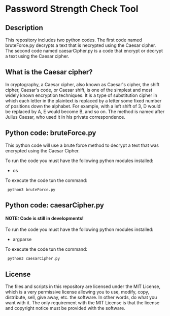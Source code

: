 # Password Strength Check Tool
## Description
This repository includes two python codes.
The first code named bruteForce.py decrypts a text that is necrypted using the Caesar cipher.
The second code named caesarCipher.py is a code that encrypt or decrypt a text using the Caesar cipher.

## What is the Caesar cipher?
In cryptography, a Caesar cipher, also known as Caesar's cipher, the shift cipher, Caesar's code, or Caesar shift, is one of the simplest and most widely known encryption techniques. It is a type of substitution cipher in which each letter in the plaintext is replaced by a letter some fixed number of positions down the alphabet. For example, with a left shift of 3, D would be replaced by A, E would become B, and so on. The method is named after Julius Caesar, who used it in his private correspondence.

## Python code: bruteForce.py

This python code will use a brute force method to decrypt a text that was encrypted using the Caesar Cipher.

To run the code you must have the following python modules installed:
- os

To execute the code tun the command:
```
 python3 bruteForce.py
```
## Python code: caesarCipher.py 
#### **NOTE: Code is still in developments!**

To run the code you must have the following python modules installed:
- argparse

To execute the code tun the command:
```
 python3 caesarCipher.py
```

## License
The files and scripts in this repository are licensed under the MIT License, which is a very permissive license allowing you to use, modify, copy, distribute, sell, give away, etc. the software. In other words, do what you want with it. The only requirement with the MIT License is that the license and copyright notice must be provided with the software.
